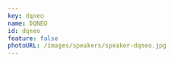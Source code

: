 ```yaml
---
key: dqneo
name: DQNEO
id: dqneo
feature: false
photoURL: /images/speakers/speaker-dqneo.jpg
---
```


